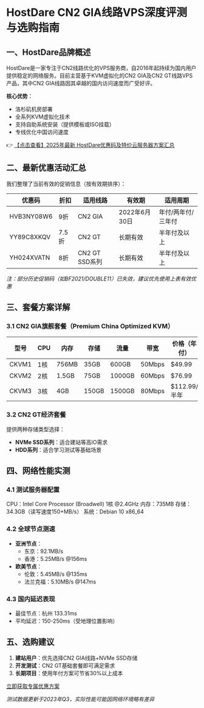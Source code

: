 # HostDare CN2 GIA线路VPS深度评测与选购指南

## 一、HostDare品牌概述

HostDare是一家专注于CN2线路优化的VPS服务商，自2016年起持续为国内用户提供稳定的网络服务。目前主营基于KVM虚拟化的CN2 GIA及CN2 GT线路VPS产品，其中CN2 GIA线路因其卓越的国内访问速度而广受好评。

**核心优势**：
- 洛杉矶机房部署
- 全系列KVM虚拟化技术
- 支持自助系统安装（提供模板或ISO挂载）
- 专线优化中国访问速度

👉 [【点击查看】2025年最新 HostDare优惠码及特价云服务器方案汇总](https://bit.ly/hostdare)

## 二、最新优惠活动汇总

我们整理了当前有效的促销信息（按有效期排序）：

| 优惠码       | 折扣 | 适用线路 | 有效期           | 适用周期               |
|--------------|------|----------|------------------|------------------------|
| HVB3NY08W6   | 9折  | CN2 GIA  | 2022年6月30日    | 年付/两年付/三年付     |
| YY89C8XKQV   | 7.5折| CN2 GT   | 长期有效         | 半年付及以上           |
| YH024XVATN   | 8折  | CN2 GT SSD系列 | 长期有效 | 半年付及以上           |

*注：部分历史促销码（如BF2021/DOUBLE11）已失效，建议优先使用上表有效优惠*

## 三、套餐方案详解

### 3.1 CN2 GIA旗舰套餐（Premium China Optimized KVM）

| 型号 | CPU | 内存 | 存储 | 流量 | 带宽 | 价格（年付） |
|------|-----|------|------|------|------|-------------|
| CKVM1 | 1核 | 756MB | 35GB | 600GB | 50Mbps | $49.99      |
| CKVM2 | 2核 | 1.5GB | 75GB | 1000GB | 60Mbps | $76.99      |
| CKVM3 | 3核 | 4GB   | 150GB | 1500GB | 80Mbps | $112.99/半年|

### 3.2 CN2 GT经济套餐

提供两种存储类型选择：
- **NVMe SSD系列**：适合建站等高IO需求
- **HDD系列**：适合学习测试等基础场景

## 四、网络性能实测

### 4.1 测试服务器配置

CPU：Intel Core Processor (Broadwell) 1核 @2.4GHz
内存：735MB 
存储：34.3GB（读写速度150+MB/s）
系统：Debian 10 x86_64

### 4.2 全球节点测速
- **亚洲节点**：
  - 东京：92.1MB/s
  - 香港：5.25MB/s @156ms
- **欧美节点**：
  - 伦敦：5.45MB/s @135ms
  - 法兰克福：5.10MB/s @147ms

### 4.3 国内延迟表现
- 最佳节点：杭州 133.31ms
- 平均延迟：150-250ms（受地理位置影响）

## 五、选购建议

1. **建站用户**：优先选择CN2 GIA线路+NVMe SSD存储
2. **开发测试**：CN2 GT基础套餐即可满足需求
3. **长期项目**：使用年付方案可节省30%以上成本

[立即获取专属优惠方案](https://bit.ly/hostdare)

*测试数据更新于2023年Q3，实际性能可能因网络环境略有差异*